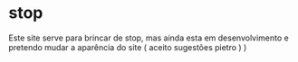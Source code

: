 # stop
Este site serve para brincar de stop, mas ainda esta em desenvolvimento e pretendo mudar a aparência do site ( aceito sugestões pietro ) )
